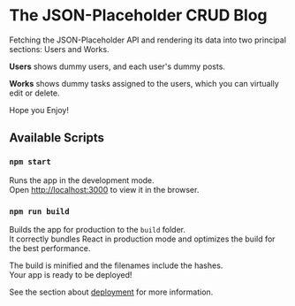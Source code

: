 # The JSON-Placeholder CRUD Blog

Fetching the JSON-Placeholder API and rendering its data into two principal sections: Users and Works.

**Users** shows dummy users, and each user's dummy posts.

**Works** shows dummy tasks assigned to the users, which you can virtually edit or delete.

Hope you Enjoy!

## Available Scripts

### `npm start`

Runs the app in the development mode.\
Open [http://localhost:3000](http://localhost:3000) to view it in the browser.

### `npm run build`

Builds the app for production to the `build` folder.\
It correctly bundles React in production mode and optimizes the build for the best performance.

The build is minified and the filenames include the hashes.\
Your app is ready to be deployed!

See the section about [deployment](https://facebook.github.io/create-react-app/docs/deployment) for more information.